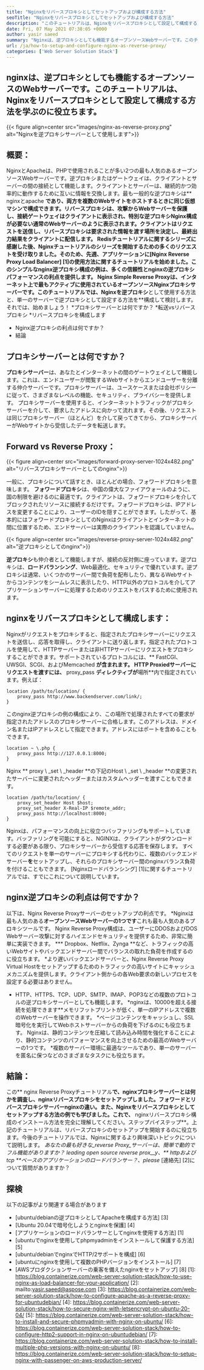 ```yaml
---
title: "Nginxをリバースプロキシとしてセットアップおよび構成する方法" 
seoTitle: "Nginxをリバースプロキシとしてセットアップおよび構成する方法" 
description: "このチュートリアルは、Nginxをリバースプロキシとして設定して構成する方法に関するものです。 Nginxは、最も人気のあるオープンソースリバースプロキシWebサーバーの1つと見なされています。" 
date: Fri, 07 May 2021 07:38:05 +0000
author: yasir saeed
summary: "Nginxは、逆プロキシとしても機能するオープンソースWebサーバーです。このチュートリアルは、Nginxをリバースプロキシとして設定して構成する方法を学ぶのに役立ちます。" 
url: /ja/how-to-setup-and-configure-nginx-as-reverse-proxy/
categories: ['Web Server Solution Stack']
---
```


## nginxは、逆プロキシとしても機能するオープンソースのWebサーバーです。このチュートリアルは、Nginxをリバースプロキシとして設定して構成する方法を学ぶのに役立ちます。

{{< figure align=center src="images/nginx-as-reverse-proxy.png" alt="Nginxを逆プロキシサーバーとして使用します">}}


## 概要：
NginxとApacheは、PHPで使用されることが多い2つの最も人気のあるオープンソースWebサーバーです。逆プロキシまたはゲートウェイは、クライアントとサーバーの間の接続として機能します。クライアントとサーバーは、継続的かつ効率的に動作するために互いに情報を交換します。最も一般的な逆プロキシは** nginxとapache **であり、両方を複数のWebサイトをホストするときに同じ仮想マシンで構成できます。リバースプロキシは、攻撃からWebサーバーを保護し、接続ゲートウェイはクライアントに表示され、特別な逆プロキシNginx構成が必要ない通常のWebサーバーのように表示されます。クライアントはリクエストを送信し、リバースプロキシは要求された情報を渡す場所を決定し、最終出力結果をクライアントに配信します。
Redisチュートリアルに関するシリーズに感謝した後、Nginxチュートリアルのシリーズを開始するための多くのリクエストを受け取りました。そのため、先週、アプリケーションに[Nginx Reverse Proxy Load Balancer] [1]の使用方法に関するチュートリアルを始めました。このシンプルなnginx逆プロキシ構成の例は、多くの信頼性とnginxの逆プロキシパフォーマンスの利点を提供します。 Nginx Simple Reverse Proxyは、インターネット上で最もアクティブに使用されているオープンソースNginxプロキシサーバーです。このチュートリアルでは、Nginxを逆プロキシ**として使用する方法と、単一のサーバーで逆プロキシとして設定する方法を**構成して検討します。それでは、始めましょう！
  *プロキシサーバーとは何ですか？
  *転送vsリバースプロキシ
  *リバースプロキシを構成します
  * Nginx逆プロキシの利点は何ですか？
  * 結論

## プロキシサーバーとは何ですか？
**プロキシサーバー**は、あなたとインターネットの間のゲートウェイとして機能します。これは、エンドユーザーが閲覧するWebサイトからエンドユーザーを分離する仲介サーバーです。プロキシサーバーは、ユースケースまたは会社ポリシーに従って、さまざまなレベルの機能、セキュリティ、プライバシーを提供します。
プロキシサーバーを使用すると、インターネットトラフィックがプロキシサーバーを介して、要求したアドレスに向かって流れます。その後、リクエストは同じプロキシサーバー（ほとんど）を介して戻ってきてから、プロキシサーバーがWebサイトから受信したデータを転送します。

## Forward vs Reverse Proxy：

{{< figure align=center src="images/forward-proxy-server-1024x482.png" alt="リバースプロキシサーバーとしてのnginx">}}

一般に、プロキシについて話すとき、ほとんどの場合、フォワードプロキシを意味します。 **フォワードプロキシ**は、中国の偉大なファイアウォールのように、国の制限を避けるのに最適です。クライアントは、フォワードプロキシを介してブロックされたリソースに接続するだけです。フォワードプロキシは、IPアドレスを変更することにより、ユーザーのIDを隠すことができます。したがって、基本的にはフォワードプロキシとしてのNginxはクライアントとインターネットの間に位置するため、エンドサーバーは実際のクライアントを認識していません。

{{< figure align=center src="images/reverse-proxy-server-1024x482.png" alt="逆プロキシとしてのnginx">}}

**逆プロキシ**も仲介者として機能しますが、接続の反対側に座っています。逆プロキシは、**ロードバランシング**、Web最適化、セキュリティで優れています。逆プロキシは通常、いくつかのサーバー間で負荷を配布したり、異なるWebサイトからコンテンツをシームレスに表示したり、HTTP以外のプロトコルを介してアプリケーションサーバーに処理するためのリクエストをパスするために使用されます。

## nginxをリバースプロキシとして構成します：
Nginxがリクエストをプロキシすると、指定されたプロキシサーバーにリクエストを送信し、応答を取得し、クライアントに送り返します。指定されたプロトコルを使用して、HTTPサーバーまたは非HTTPサーバーにリクエストをプロキシすることができます。サポートされているプロトコルには、** FastCGI、UWSGI、SCGI、およびMemcached **が含まれます。
HTTP Proxiedサーバーにリクエストを渡すには、** proxy_pass **ディレクティブが**場所**内で指定されています。例えば：
```
location /path/to/location/ {
    proxy_pass http://www.backendserver.com/link/;
}
```
このnginx逆プロキシの例の構成により、この場所で処理されたすべての要求が指定されたアドレスのプロキシサーバーに合格します。このアドレスは、ドメイン名またはIPアドレスとして指定できます。アドレスにはポートを含めることもできます。
```
location ~ \.php {
    proxy_pass http://127.0.0.1:8000;
}
```
Nginx ** proxy \ _set \ _header **の下記のHost \ _set \ _header **の変更されたサーバーに変更されたヘッダーまたはカスタムヘッダーを渡すこともできます。
```
location /path/to/location/ {
    proxy_set_header Host $host;
    proxy_set_header X-Real-IP $remote_addr;
    proxy_pass http://localhost:8000;
}
```
Nginxは、パフォーマンスの向上に役立つバッファリングもサポートしています。バッファリングを可能にすると、NGINXは、クライアントがダウンロードする必要がある限り、プロキシサーバーから受信する応答を保存します。
すべてのリクエストを単一のサーバーにプロキシする代わりに、複数のバックエンドサーバー**を**セットアップし、それらのプロキシサーバー間のnginxバランス負荷を付けることもできます。 [Nginxロードバランシング] [1]に関するチュートリアルでは、すでにこれについて説明しています。

## nginx逆プロキシの利点は何ですか？
以下は、Nginx Reverse Proxyサーバーのセットアップの利点です。
  *Nginxは最も人気のある**オープンソースWebサーバーの1つです**これも最も人気のあるプロキシツールです。 Nginx Reverse Proxy構成は、ユーザーにDDOSおよびDOS Webサーバー攻撃に対するハイエンドセキュリティを提供するため、非常に簡単に実装できます。
  *** Dropbox、Netflix、Zynga **など、トラフィックの高いWebサイトやバックエンドサーバー間でバランスの取れた負荷を作成するのに役立ちます。
  *より遅いバックエンドサーバーと、Nginx Reverse Proxy Virtual Hostをセットアップするためのトラフィックの高いサイトにキャッシュメカニズムを提供します。クライアント側からの各Web要求の新しいプロセスを設定する必要はありません。
  * HTTP、HTTPS、TCP、UDP、SMTP、IMAP、POP3などの複数のプロトコルの逆プロキシサーバーとしても機能します。
  *nginxは、10000を超える接続を処理できます**メモリフットプリントが低く、単一のIPアドレスで複数のWebサーバーを操作できます。
  *ページコンテンツをキャッシュし、SSL暗号化を実行してWebホストサーバーからの負荷を下げるのにも役立ちます。 Nginxは、静的コンテンツを圧縮して読み込み時間を強化することにより、静的コンテンツのパフォーマンスを向上させるための最高のWebサーバーの1つです。
  *複数のサーバー環境に最適なツールであり、単一のサーバーを匿名に保つなどのさまざまなタスクにも役立ちます。

## 結論：
この** nginx Reverse Proxyチュートリアル**で、nginxプロキシサーバーとは何かを調査し、nginxリバースプロキシをセットアップしました。フォワードとリバースプロキシサーバーnginxの違い。また、Nginxをリバースプロキシとしてセットアップする方法の例でも学びました。これで、** nginxリバースプロキシ構成のインストール方法を完全に理解してください。ステップバイステップ**。上記のチュートリアルは、リバースプロキシのセットアップを開始するのに役立ちます。今後のチュートリアルでは、Nginxに関するより興味深いトピックについて説明します。
_あなたの最も好きな_reverse Proxy_サーバーは、簡単で動的でフル機能がありますか？ leading_ _open source _reverse prox__y、** httpおよびtcp **ベースのアプリケーションのロードバランサー_？、please_ [連絡先] [2]について質問がありますか？

## 探検
以下の記事がより関連する場合があります
  * [ubuntu/debianの逆プロキシとしてApacheを構成する方法] [3]
  * [Ubuntu 20.04で暗号化しようとnginxを保護] [4]
  * [アプリケーションのロードバランサーとしてnginxを使用する方法] [1]
  * [ubuntuでnginxを使用してphpmyadminをインストールして保護する方法] [5]
  * [ubuntu/debianでnginxでHTTP/2サポートを構成] [6]
  * [ubuntuにnginxを使用して複数のPHPバージョンをインストール] [7]
  * [AWSプロダクションサーバーの乗客を備えたnginxをセットアップ] [8]
[1]: https://blog.containerize.com/web-server-solution-stack/how-to-use-nginx-as-load-balancer-for-your-application/
[2]: mailto:yasir.saeed@aspose.com
[3]: https://blog.containerize.com/web-server-solution-stack/how-to-configure-apache-as-a-reverse-proxy-for-ubuntudebian/
[4]: https://blog.containerize.com/web-server-solution-stack/how-to-secure-nginx-with-letsencrypt-on-ubuntu-20-04/
[5]: https://blog.containerize.com/web-server-solution-stack/how-to-install-and-secure-phpmyadmin-with-nginx-on-ubuntu/
[6]: https://blog.containerize.com/web-server-solution-stack/how-to-configure-http2-support-in-nginx-on-ubuntudebian/
[7]: https://blog.containerize.com/web-server-solution-stack/how-to-install-multiple-php-versions-with-nginx-on-ubuntu/
[8]: https://blog.containerize.com/web-server-solution-stack/how-to-setup-nginx-with-passenger-on-aws-production-server/
